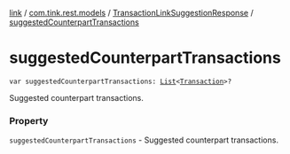 [link](../../index.md) / [com.tink.rest.models](../index.md) / [TransactionLinkSuggestionResponse](index.md) / [suggestedCounterpartTransactions](./suggested-counterpart-transactions.md)

# suggestedCounterpartTransactions

`var suggestedCounterpartTransactions: `[`List`](https://kotlinlang.org/api/latest/jvm/stdlib/kotlin.collections/-list/index.html)`<`[`Transaction`](../-transaction/index.md)`>?`

Suggested counterpart transactions.

### Property

`suggestedCounterpartTransactions` - Suggested counterpart transactions.